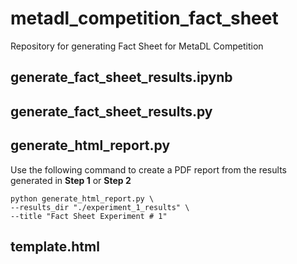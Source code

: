 # metadl_competition_fact_sheet
Repository for generating Fact Sheet for MetaDL Competition


## generate_fact_sheet_results.ipynb

## generate_fact_sheet_results.py

## generate_html_report.py

Use the following command to create a PDF report from the results generated in **Step 1** or **Step 2**

```
python generate_html_report.py \
--results_dir "./experiment_1_results" \
--title "Fact Sheet Experiment # 1"
```

## template.html
